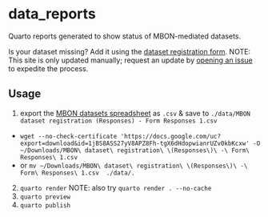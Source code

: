 # data_reports
Quarto reports generated to show status of MBON-mediated datasets.

Is your dataset missing?
Add it using the [dataset registration form](https://docs.google.com/forms/d/144YD_VfS6Oa9GqDRAND-NJageqZUWvI7y_PHETNUhPI/viewform?edit_requested=true#start=invite).
NOTE: This site is only updated manually; request an update by [opening an issue](https://github.com/marinebon/data_reports/issues/new) to expedite the process.

## Usage
1. export the [MBON datasets spreadsheet](https://docs.google.com/spreadsheets/d/1jBS8ASS27yV8APZ8Fh-tgX6dHdopwianrUZv0kbKcxw/edit#gid=1284796732) as `.csv` & save to `./data/MBON dataset registration (Responses) - Form Responses 1.csv`
  * `wget --no-check-certificate 'https://docs.google.com/uc?export=download&id=1jBS8ASS27yV8APZ8Fh-tgX6dHdopwianrUZv0kbKcxw' -O ~/Downloads/MBON\ dataset\ registration\ \(Responses\)\ -\ Form\ Responses\ 1.csv`
  * or `mv ~/Downloads/MBON\ dataset\ registration\ \(Responses\)\ -\ Form\ Responses\ 1.csv  ./data/.`
2. `quarto render` NOTE: also try `quarto render . --no-cache`
3. `quarto preview`
4. `quarto publish`
